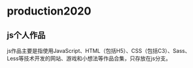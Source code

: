 # production2020
## js个人作品

js作品主要是指使用JavaScript、HTML（包括H5）、CSS（包括C3）、Sass、Less等技术开发的网站、游戏和小想法等作品合集，只存放在js分支。
